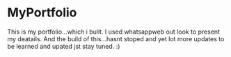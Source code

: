# MyPortfolio
This is my portfolio...which i bulit.
I used whatsappweb out look to present my deatails.
And the build of this...hasnt stoped and yet lot more updates to be learned and upated
jst stay tuned.   :)
